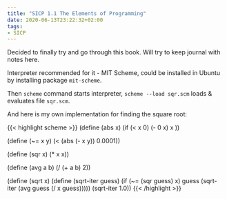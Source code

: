 ```yaml
---
title: "SICP 1.1 The Elements of Programming"
date: 2020-06-13T23:22:32+02:00
tags:
- SICP
---
```


Decided to finally try and go through this book. Will try to keep journal with notes here.

<!--more-->

Interpreter recommended for it - MIT Scheme, could be installed in Ubuntu by installing package `mit-scheme`.

Then `scheme` command starts interpreter, `scheme --load sqr.scm` loads & evaluates file `sqr.scm`.


And here is my own implementation for finding the square root:

{{< highlight scheme >}}
(define (abs x)
  (if (< x 0)
    (- 0 x)
    x
  ))

(define (~= x y)
  (< (abs (- x y)) 0.0001))

(define (sqr x) 
  (* x x))

(define (avg a b) 
  (/ (+ a b) 2))

(define (sqrt x) 
  (define (sqrt-iter guess) 
    (if (~= (sqr guess) x)
      guess
      (sqrt-iter (avg guess (/ x guess)))))
  (sqrt-iter 1.0))
{{< /highlight >}}
